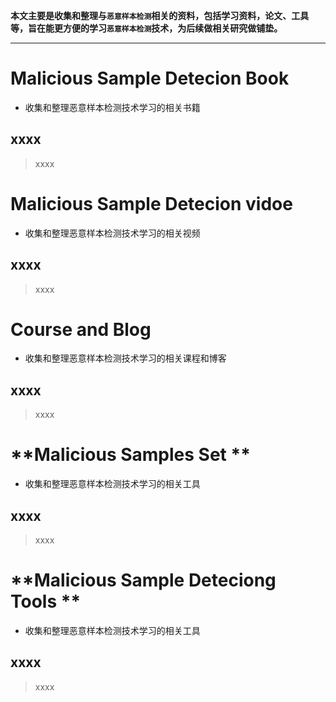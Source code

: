 **本文主要是收集和整理与`恶意样本检测`相关的资料，包括学习资料，论文、工具等，旨在能更方便的学习`恶意样本检测`技术，为后续做相关研究做铺垫。**

---

# Malicious Sample Detecion Book

* 收集和整理恶意样本检测技术学习的相关书籍
## xxxx
> xxxx

# Malicious Sample Detecion vidoe

* 收集和整理恶意样本检测技术学习的相关视频
## xxxx
> xxxx

# Course and Blog

* 收集和整理恶意样本检测技术学习的相关课程和博客
## xxxx
> xxxx

# **Malicious Samples Set **

- 收集和整理恶意样本检测技术学习的相关工具
## xxxx
> xxxx

# **Malicious Sample Deteciong Tools **

* 收集和整理恶意样本检测技术学习的相关工具
## xxxx
> xxxx

